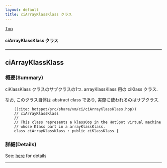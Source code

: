 ```yaml
---
layout: default
title: ciArrayKlassKlass クラス 
---
```

[Top](../index.html)

#### ciArrayKlassKlass クラス 



---
## <a name="noBmYsLYuQ" id="noBmYsLYuQ">ciArrayKlassKlass</a>

### 概要(Summary)
ciKlassKlass クラスのサブクラスの1つ. arrayKlassKlass 用の ciKlass クラス.

なお, このクラス自体は abstract class であり, 実際に使われるのはサブクラス.


```
    ((cite: hotspot/src/share/vm/ci/ciArrayKlassKlass.hpp))
    // ciArrayKlassKlass
    //
    // This class represents a klassOop in the HotSpot virtual machine
    // whose Klass part in a arrayKlassKlass.
    class ciArrayKlassKlass : public ciKlassKlass {
```




### 詳細(Details)
See: [here](../doxygen/classciArrayKlassKlass.html) for details

---
